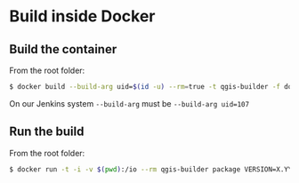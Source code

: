 # Build inside Docker

## Build the container

From the root folder:

```bash
$ docker build --build-arg uid=$(id -u) --rm=true -t qgis-builder -f docker/Dockerfile .
```
On our Jenkins system `--build-arg` must be `--build-arg uid=107`

## Run the build

From the root folder:

```bash
$ docker run -t -i -v $(pwd):/io --rm qgis-builder package VERSION=X.YY
```
